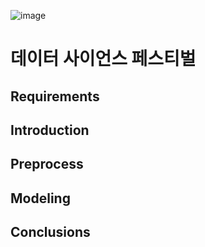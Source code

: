 ![image](https://user-images.githubusercontent.com/37128004/208825196-a6b5f623-4d56-45ba-8a1b-b20c0bbe0918.png)
# 데이터 사이언스 페스티벌

## Requirements

## Introduction

## Preprocess

## Modeling

## Conclusions
